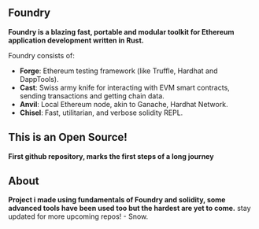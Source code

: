## Foundry

**Foundry is a blazing fast, portable and modular toolkit for Ethereum application development written in Rust.**

Foundry consists of:

-   **Forge**: Ethereum testing framework (like Truffle, Hardhat and DappTools).
-   **Cast**: Swiss army knife for interacting with EVM smart contracts, sending transactions and getting chain data.
-   **Anvil**: Local Ethereum node, akin to Ganache, Hardhat Network.
-   **Chisel**: Fast, utilitarian, and verbose solidity REPL.

## This is an Open Source!

**First github repository, marks the first steps of a long journey**

## About

**Project i made using fundamentals of Foundry and solidity, some advanced tools have been used too but the hardest are yet to come.**
stay updated for more upcoming repos! - Snow.




